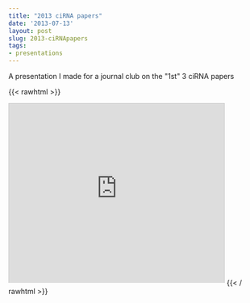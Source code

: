 ```yaml
---
title: "2013 ciRNA papers"
date: '2013-07-13'
layout: post
slug: 2013-ciRNApapers
tags:
- presentations
---
```

A presentation I made for a journal club on the "1st" 3 ciRNA papers

{{< rawhtml >}}
<iframe src="http://www.slideshare.net/slideshow/embed_code/26604922?rel=0" width="427" height="356" frameborder="0" marginwidth="0" marginheight="0" scrolling="no" style="border:1px solid #CCC; border-width:1px 1px 0; margin-bottom:5px; max-width: 100%;" allowfullscreen> </iframe>
{{< / rawhtml >}}





